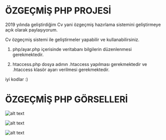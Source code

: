 # ÖZGEÇMİŞ PHP PROJESİ

2019 yılında geliştirdiğim Cv yani özgeçmiş hazırlama sistemini geliştirmeye açık olarak paylaşıyorum.

Cv özgeçmiş sistemi ile geliştirmeler yapabilir ve kullanabilirsiniz.



1) php/ayar.php içerisinde veritabanı bilgilerin düzenlenmesi gerekmektedir.

2) htaccess.php dosya adının .htaccess yapılması gerekmektedir ve .htaccess    klasör ayarı verilmesi gerekmektedir.


iyi kodlar :)

# ÖZGEÇMİŞ PHP GÖRSELLERİ
![alt text](https://www.sayganweb.com/github/cv-sistemi/cv-1.jpg)

![alt text](https://www.sayganweb.com/github/cv-sistemi/cv-2.jpg)

![alt text](https://www.sayganweb.com/github/cv-sistemi/cv-3.jpg)
